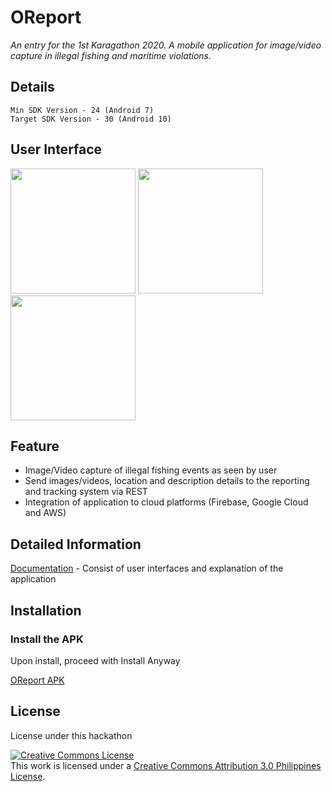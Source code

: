 # OReport

*An entry for the 1st Karagathon 2020. A mobile application for image/video capture in illegal fishing and maritime violations.*

## Details
```
Min SDK Version - 24 (Android 7)
Target SDK Version - 30 (Android 10)
```

## User Interface

<img src="https://github.com/rjtmahinay/illegal-fishing-report-mobile/blob/master/ui/splash.jpg" width="200"> <img src="https://github.com/rjtmahinay/illegal-fishing-report-mobile/blob/master/ui/login.jpg" width="200"> <img src="https://github.com/rjtmahinay/illegal-fishing-report-mobile/blob/master/ui/report.jpg" width="200">


## Feature
* Image/Video capture of illegal fishing events as seen by user
* Send images/videos, location and description details to the reporting and tracking system via REST
* Integration of application to cloud platforms (Firebase, Google Cloud and AWS)

## Detailed Information
[Documentation](https://github.com/rjtmahinay/illegal-fishing-report-mobile/blob/master/details/README.md) - Consist of user interfaces and explanation of the application

## Installation
### Install the APK
Upon install, proceed with Install Anyway

[OReport APK](https://github.com/rjtmahinay/illegal-fishing-report-mobile/blob/master/apk/oreport1.0.apk)


## License
License under this hackathon

<a rel="license" href="http://creativecommons.org/licenses/by/3.0/ph/"><img alt="Creative Commons License" style="border-width:0" src="https://i.creativecommons.org/l/by/3.0/ph/88x31.png" /></a><br />This work is licensed under a <a rel="license" href="http://creativecommons.org/licenses/by/3.0/ph/">Creative Commons Attribution 3.0 Philippines License</a>.
